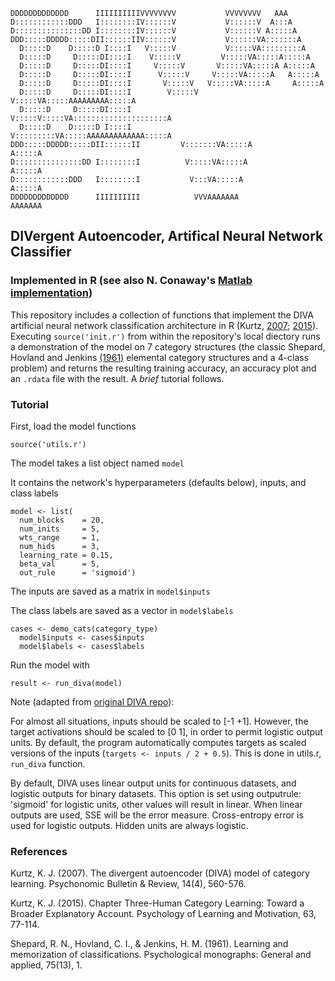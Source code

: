 ```                                                                                                                           
DDDDDDDDDDDDD      IIIIIIIIIIVVVVVVVV           VVVVVVVV   AAA               
D::::::::::::DDD   I::::::::IV::::::V           V::::::V  A:::A              
D:::::::::::::::DD I::::::::IV::::::V           V::::::V A:::::A             
DDD:::::DDDDD:::::DII::::::IIV::::::V           V::::::VA:::::::A            
  D:::::D    D:::::D I::::I   V:::::V           V:::::VA:::::::::A           
  D:::::D     D:::::DI::::I    V:::::V         V:::::VA:::::A:::::A          
  D:::::D     D:::::DI::::I     V:::::V       V:::::VA:::::A A:::::A         
  D:::::D     D:::::DI::::I      V:::::V     V:::::VA:::::A   A:::::A        
  D:::::D     D:::::DI::::I       V:::::V   V:::::VA:::::A     A:::::A       
  D:::::D     D:::::DI::::I        V:::::V V:::::VA:::::AAAAAAAAA:::::A      
  D:::::D     D:::::DI::::I         V:::::V:::::VA:::::::::::::::::::::A     
  D:::::D    D:::::D I::::I          V:::::::::VA:::::AAAAAAAAAAAAA:::::A    
DDD:::::DDDDD:::::DII::::::II         V:::::::VA:::::A             A:::::A   
D:::::::::::::::DD I::::::::I          V:::::VA:::::A               A:::::A  
D::::::::::::DDD   I::::::::I           V:::VA:::::A                 A:::::A 
DDDDDDDDDDDDD      IIIIIIIIII            VVVAAAAAAA                   AAAAAAA
```

## DIVergent Autoencoder, Artifical Neural Network Classifier 
### Implemented in R (see also N. Conaway's [Matlab implementation](https://github.com/nolanbconaway/DIVA))

This repository includes a collection of functions that implement the DIVA artificial neural network classification architecture in R (Kurtz, [2007](http://link.springer.com/article/10.3758/BF03196806); [2015](http://www.sciencedirect.com/science/article/pii/S0079742115000146)). Executing `source('init.r')` from within the repository's local diectory runs a demonstration of the model on 7 category structures (the classic Shepard, Hovland and Jenkins [(1961)](http://psycnet.apa.org/journals/mon/75/13/1/) elemental category structures and a 4-class problem) and returns the resulting training accuracy, an accuracy plot and an `.rdata` file with the result. A *brief* tutorial follows.    

### Tutorial
First, load the model functions

```
source('utils.r')
```

The model takes a list object named `model`

It contains the network's hyperparameters (defaults below), inputs, and class labels
```
model <- list(
  num_blocks    = 20,
  num_inits     = 5,
  wts_range     = 1,
  num_hids      = 3,
  learning_rate = 0.15,
  beta_val      = 5,
  out_rule      = 'sigmoid')
```

The inputs are saved as a matrix in `model$inputs`

The class labels are saved as a vector in `model$labels`

```
cases <- demo_cats(category_type)
  model$inputs <- cases$inputs
  model$labels <- cases$labels
```

Run the model with 
```
result <- run_diva(model)
```

Note (adapted from [original DIVA repo](https://github.com/nolanbconaway/DIVA)):

For almost all situations, inputs should be scaled to [-1 +1]. However, the target activations should be scaled to [0 1], in order to permit logistic output units. By default, the program automatically computes targets as scaled versions of the inputs (`targets <- inputs / 2 + 0.5`). This is done in utils.r, `run_diva` function.

By default, DIVA uses linear output units for continuous datasets, and logistic outputs for binary datasets. This option is set using outputrule: 'sigmoid' for logistic units, other values will result in linear. When linear outputs are used, SSE will be the error measure. Cross-entropy error is used for logistic outputs. Hidden units are always logistic.


### References
Kurtz, K. J. (2007). The divergent autoencoder (DIVA) model of category learning. Psychonomic Bulletin & Review, 14(4), 560-576.

Kurtz, K. J. (2015). Chapter Three-Human Category Learning: Toward a Broader Explanatory Account. Psychology of Learning and Motivation, 63, 77-114.

Shepard, R. N., Hovland, C. I., & Jenkins, H. M. (1961). Learning and memorization of classifications. Psychological monographs: General and applied, 75(13), 1.
